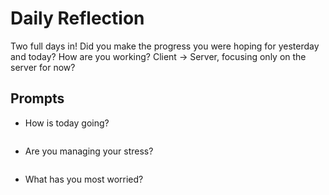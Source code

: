 # Daily Reflection
Two full days in! Did you make the progress you were hoping for yesterday and today? How are you working? Client -> Server, focusing only on the server for now?  

## Prompts
- How is today going?
```

```
- Are you managing your stress?
```

```
- What has you most worried?
```

```